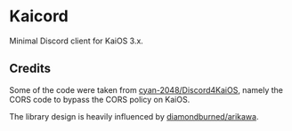 # Kaicord

Minimal Discord client for KaiOS 3.x.

## Credits

Some of the code were taken from
[cyan-2048/Discord4KaiOS](https://github.com/cyan-2048/Discord4KaiOS), namely
the CORS code to bypass the CORS policy on KaiOS.

The library design is heavily influenced by
[diamondburned/arikawa](https://github.com/diamondburned/arikawa).
